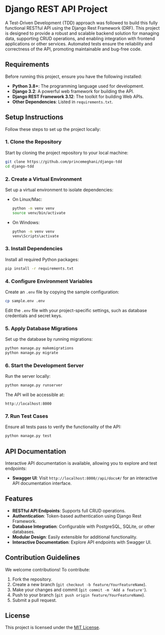 # Django REST API Project

A Test-Driven Development (TDD) approach was followed to build this fully functional RESTful API using the Django Rest Framework (DRF). This project is designed to provide a robust and scalable backend solution for managing data, supporting CRUD operations, and enabling integration with frontend applications or other services. Automated tests ensure the reliability and correctness of the API, promoting maintainable and bug-free code.


## Requirements

Before running this project, ensure you have the following installed:

- **Python 3.8+**: The programming language used for development.
- **Django 3.2**: A powerful web framework for building the API.
- **Django REST Framework 3.12**: The toolkit for building Web APIs.
- **Other Dependencies**: Listed in `requirements.txt`.

## Setup Instructions

Follow these steps to set up the project locally:

### 1. Clone the Repository

Start by cloning the project repository to your local machine:

```bash
git clone https://github.com/princemeghani/django-tdd
cd django-tdd
```

### 2. Create a Virtual Environment

Set up a virtual environment to isolate dependencies:

- On Linux/Mac:
  ```bash
  python -m venv venv
  source venv/bin/activate
  ```

- On Windows:
  ```bash
  python -m venv venv
  venv\Scripts\activate
  ```

### 3. Install Dependencies

Install all required Python packages:

```bash
pip install -r requirements.txt
```

### 4. Configure Environment Variables

Create an `.env` file by copying the sample configuration:

```bash
cp sample.env .env
```

Edit the `.env` file with your project-specific settings, such as database credentials and secret keys.

### 5. Apply Database Migrations

Set up the database by running migrations:

```bash
python manage.py makemigrations
python manage.py migrate
```

### 6. Start the Development Server

Run the server locally:

```bash
python manage.py runserver
```

The API will be accessible at:

```
http://localhost:8000
```

### 7. Run Test Cases

Ensure all tests pass to verify the functionality of the API:

```bash
python manage.py test
```

## API Documentation

Interactive API documentation is available, allowing you to explore and test endpoints:

- **Swagger UI**: Visit `http://localhost:8000//api/docs#/` for an interactive API documentation interface.


## Features

- **RESTful API Endpoints**: Supports full CRUD operations.
- **Authentication**: Token-based authentication using Django Rest Framework.
- **Database Integration**: Configurable with PostgreSQL, SQLite, or other databases.
- **Modular Design**: Easily extensible for additional functionality.
- **Interactive Documentation**: Explore API endpoints with Swagger UI.

## Contribution Guidelines

We welcome contributions! To contribute:

1. Fork the repository.
2. Create a new branch (`git checkout -b feature/YourFeatureName`).
3. Make your changes and commit (`git commit -m 'Add a feature'`).
4. Push to your branch (`git push origin feature/YourFeatureName`).
5. Submit a pull request.

## License

This project is licensed under the [MIT License](LICENSE).
